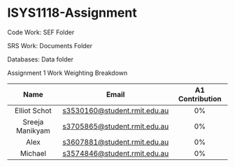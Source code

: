 # ISYS1118-Assignment

Code Work: SEF Folder

SRS Work: Documents Folder

Databases: Data folder


Assignment 1 Work Weighting Breakdown

| Name       		| Email         				| A1 Contribution	|
|:-----------------:|:-----------------------------:|:-----------------:|
| Elliot Schot      | s3530160@student.rmit.edu.au	| 0%				|
| Sreeja Manikyam	| s3705865@student.rmit.edu.au	| 0%				|
| Alex				| s3607881@student.rmit.edu.au	| 0%				|
| Michael			| s3574846@student.rmit.edu.au	| 0%				|